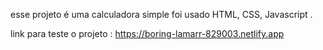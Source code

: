 esse projeto é uma calculadora simple 
foi usado HTML, CSS, Javascript .

link para teste o projeto : https://boring-lamarr-829003.netlify.app
